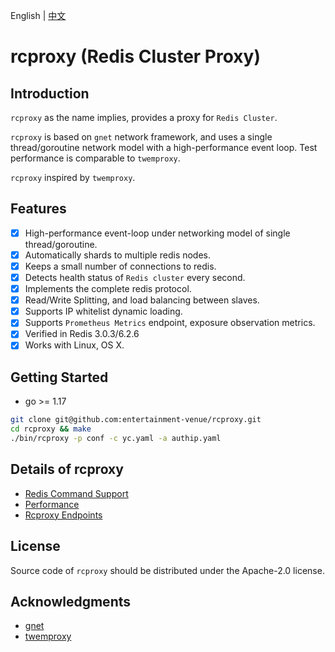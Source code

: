 English | [中文](README_ZH.md)

# rcproxy (Redis Cluster Proxy)

## Introduction

`rcproxy` as the name implies, provides a proxy for `Redis Cluster`.

`rcproxy` is based on `gnet` network framework, and uses a single thread/goroutine network model with a high-performance event loop. Test performance is comparable to `twemproxy`.

`rcproxy` inspired by `twemproxy`.

## Features

- [x] High-performance event-loop under networking model of single thread/goroutine.
- [x] Automatically shards to multiple redis nodes.
- [x] Keeps a small number of connections to redis.
- [x] Detects health status of `Redis cluster` every second.
- [x] Implements the complete redis protocol.
- [x] Read/Write Splitting, and load balancing between slaves.
- [x] Supports IP whitelist dynamic loading.
- [x] Supports `Prometheus Metrics` endpoint, exposure observation metrics.
- [x] Verified in Redis 3.0.3/6.2.6
- [x] Works with Linux, OS X.

## Getting Started

* go >= 1.17

```bash
git clone git@github.com:entertainment-venue/rcproxy.git
cd rcproxy && make
./bin/rcproxy -p conf -c yc.yaml -a authip.yaml
```

## Details of rcproxy

* [Redis Command Support](./docs/command.md)
* [Performance](./docs/performance.md)
* [Rcproxy Endpoints](./docs/endpoints.md)

## License

Source code of `rcproxy` should be distributed under the Apache-2.0 license.

## Acknowledgments

* [gnet](https://github.com/panjf2000/gnet)
* [twemproxy](https://github.com/twitter/twemproxy)